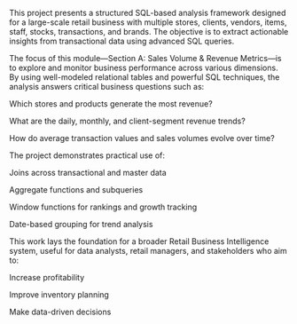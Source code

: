 This project presents a structured SQL-based analysis framework designed for a large-scale retail business with multiple stores, clients, vendors, items, staff, stocks, transactions, and brands. The objective is to extract actionable insights from transactional data using advanced SQL queries.

The focus of this module—Section A: Sales Volume & Revenue Metrics—is to explore and monitor business performance across various dimensions. By using well-modeled relational tables and powerful SQL techniques, the analysis answers critical business questions such as:

Which stores and products generate the most revenue?

What are the daily, monthly, and client-segment revenue trends?

How do average transaction values and sales volumes evolve over time?

The project demonstrates practical use of:

Joins across transactional and master data

Aggregate functions and subqueries

Window functions for rankings and growth tracking

Date-based grouping for trend analysis

This work lays the foundation for a broader Retail Business Intelligence system, useful for data analysts, retail managers, and stakeholders who aim to:

Increase profitability

Improve inventory planning

Make data-driven decisions
